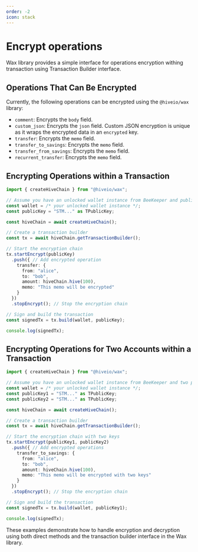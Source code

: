 ```yaml
---
order: -2
icon: stack
---
```


# Encrypt operations

Wax library provides a simple interface for operations encryption withing transaction using Transaction Builder interface.

## Operations That Can Be Encrypted

Currently, the following operations can be encrypted using the `@hiveio/wax` library:

- `comment`: Encrypts the `body` field.
- `custom_json`: Encrypts the `json` field. Custom JSON encryption is unique as it wraps the encrypted data in an `encrypted` key.
- `transfer`: Encrypts the `memo` field.
- `transfer_to_savings`: Encrypts the `memo` field.
- `transfer_from_savings`: Encrypts the `memo` field.
- `recurrent_transfer`: Encrypts the `memo` field.

## Encrypting Operations within a Transaction

```typescript
import { createHiveChain } from "@hiveio/wax";

// Assume you have an unlocked wallet instance from BeeKeeper and public key (STM...)
const wallet = /* your unlocked wallet instance */;
const publicKey = "STM..." as TPublicKey;

const hiveChain = await createHiveChain();

// Create a transaction builder
const tx = await hiveChain.getTransactionBuilder();

// Start the encryption chain
tx.startEncrypt(publicKey)
  .push({ // Add encrypted operation
    transfer: {
      from: "alice",
      to: "bob",
      amount: hiveChain.hive(100),
      memo: "This memo will be encrypted"
    }
  })
  .stopEncrypt(); // Stop the encryption chain

// Sign and build the transaction
const signedTx = tx.build(wallet, publicKey);

console.log(signedTx);
```

## Encrypting Operations for Two Accounts within a Transaction

```typescript
import { createHiveChain } from "@hiveio/wax";

// Assume you have an unlocked wallet instance from BeeKeeper and two public keys (STM...)
const wallet = /* your unlocked wallet instance */;
const publicKey1 = "STM..." as TPublicKey;
const publicKey2 = "STM..." as TPublicKey;

const hiveChain = await createHiveChain();

// Create a transaction builder
const tx = await hiveChain.getTransactionBuilder();

// Start the encryption chain with two keys
tx.startEncrypt(publicKey1, publicKey2)
  .push({ // Add encrypted operations
    transfer_to_savings: {
      from: "alice",
      to: "bob",
      amount: hiveChain.hive(100),
      memo: "This memo will be encrypted with two keys"
    }
  })
  .stopEncrypt(); // Stop the encryption chain

// Sign and build the transaction
const signedTx = tx.build(wallet, publicKey1);

console.log(signedTx);
```

These examples demonstrate how to handle encryption and decryption using both direct methods and the transaction builder interface in the Wax library.
